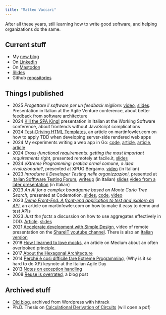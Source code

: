 ```yaml
---
title: "Matteo Vaccari"
---
```


After all these years, still learning how to write good software, and helping organizations do the same.

## Current stuff


  * My [new blog](posts)
  * On [LinkedIn](https://www.linkedin.com/in/matteovaccari/)
  * On [Mastodon](https://livellosegreto.it/@xpmatteo)
  * [Slides](https://speakerdeck.com/xpmatteo "Matteo Vaccari (@xpmatteo) on Speaker Deck")
  * Github [repositories](https://github.com/xpmatteo/)
  


## Things I published

  * 2025 *Progettare il software per un feedback migliore*: [video](https://vimeo.com/1068383220 "AVRE25 - Progettare il software per un feedback migliore - Matteo Vaccari"), [slides](https://speakerdeck.com/xpmatteo/progettare-il-software-per-un-feedback-migliore "Progettare il software per un feedback migliore - Speaker Deck"). Presentation in Italian at the Agile Venture conference, about better feedback from software architecture
  * 2024 [Kill the SPA King!](https://vimeo.com/showcase/11250618/video/970433719 "Matteo Vaccari - Kill the SPA King on Vimeo") presentation in Italian at the Working Software conference, about frontends without JavaScript complications
  * 2024 [Test-Driving HTML Templates](https://martinfowler.com/articles/tdd-html-templates.html "Test-Driving HTML Templates"), an article on martinfowler.com on how to apply TDD when developing server-side rendered web apps
  * 2024 My experiments writing a web app in Go: [code](https://github.com/xpmatteo/todomvc-golang), [article](https://www.linkedin.com/posts/matteovaccari_i-wrote-a-short-article-on-how-to-reimplement-activity-7160013816070651904-kgRO), [article](https://www.linkedin.com/posts/matteovaccari_golang-webdevelopment-metrics-activity-7161688435655753728-KPvK),
    [article](/posts/avoid-primitive-obsession-in-go/ "Avoid Primitive Obsession in Go |Matteo Vaccari's Home")
  * 2024 *Cross-functional requirements: getting the most important requirements right*, presented remotely at facile.it, [slides](https://speakerdeck.com/xpmatteo/cross-functional-requirements-getting-the-most-important-requirements-right)
  * 2024 *eXtreme Programming: pratica ormai comune, o idea rivoluzionaria?*, presented at XPUG Bergamo. [video](https://www.youtube.com/watch?v=q4saABWPGIE) (in Italian)
  * 2023 *Introdurre il Developer Testing nelle organizzazioni*, presented at [Italian Sofftware Testing Forum](https://www.swtestingforum.org/index.php/it/), [writeup](https://www.linkedin.com/posts/matteovaccari_milano-italiansoftwaretestingqualificationsboard-activity-7133019870723489792-kfWc) (in Italian) [slides](https://speakerdeck.com/xpmatteo/introdurre-il-developer-testing-nelle-organizzazioni) [video from a later presentation](https://www.youtube.com/watch?v=t_dEOseXNO8 "Oracolo del Test - Introdurre il Developer Testing nelle Organizzazioni - YouTube") (in Italian)
  * 2023 *An AI for a complex boardgame based on Monte Carlo Tree Search*, presented at Codemotion. [slides](https://speakerdeck.com/xpmatteo/an-ai-for-a-complex-boardgame-based-on-monte-carlo-tree-search), [code](https://github.com/xpmatteo/auto-cca), [video](https://talks.codemotion.com/an-ai-for-a-complex-boardgame-based-on-monte-carlo-tree-search "An AI for a complex boardgame based on Monte Carlo Tree Search | Codemotion Talks")
  * 2023 [*Demo Front-End: A front-end application to test and explore an API*](https://martinfowler.com/articles/demo-front-end.html), an article on martinfowler.com on how to make it easy to demo and test APIs
  * 2023 *Just the facts* a discussion on how to use aggregates effectively in DDD. [Article](https://www.linkedin.com/pulse/just-facts-matteo-vaccari/). [slides](https://speakerdeck.com/xpmatteo/just-the-facts)
  * 2021 [Accelerate development with Simple Design](https://www.youtube.com/watch?v=5-HWNVoFLX8), video of remote presentation on the [ShareIT youtube channel](https://www.youtube.com/channel/UCDovIbuna41VAUNxL5xTezw). There is also an [Italian version](https://www.youtube.com/watch?v=mA9XIxyR1OU&ab_channel=ShareIT)
  * 2018 [How I learned to love mocks](https://medium.com/@xpmatteo/how-i-learned-to-love-mocks-1-fb341b71328), an article on Medium about an often overlooked principle.
  * 2017 [About the Hexagonal Architecture](http://matteo.vaccari.name/blog/the-hexagonal-architecture.html)
  * 2014 [Perché è così difficile fare Extreme Programming](https://vimeo.com/113090009), (Why is it so hard to do XP) keynote at the Italian Agile Day
  * 2013 [Notes on exception handling](http://matteo.vaccari.name/blog/archives/875.html)
  * 2008 [Reuse is overrated](http://matteo.vaccari.name/blog/archives/151.html), a blog post

## Archived stuff

* [Old blog](blog), archived from Wordpress with httrack
* Ph.D. Thesis on [Calculational Derivation of Circuits](matteo-vaccari-calculational-derivation-of-circuits.pdf) (will open a pdf)


